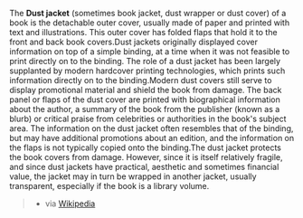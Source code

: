 
The **Dust jacket** (sometimes book jacket, dust wrapper or dust cover) of a book is the detachable outer cover, usually made of paper and printed with text and illustrations. This outer cover has folded flaps that hold it to the front and back book covers.Dust jackets originally displayed cover information on top of a simple binding, at a time when it was not feasible to print directly on to the binding. The role of a dust jacket has been largely supplanted by modern hardcover printing technologies, which prints such information directly on to the binding.Modern dust covers still serve to display promotional material and shield the book from damage. The back panel or flaps of the dust cover are printed with biographical information about the author, a summary of the book from the publisher (known as a blurb) or critical praise from celebrities or authorities in the book's subject area. The information on the dust jacket often resembles that of the binding, but may have additional promotions about an edition, and the information on the flaps is not typically copied onto the binding.The dust jacket protects the book covers from damage. However, since it is itself relatively fragile, and since dust jackets have practical, aesthetic and sometimes financial value, the jacket may in turn be wrapped in another jacket, usually transparent, especially if the book is a library volume. 
> - via [Wikipedia](https://en.wikipedia.org/wiki/Dust%20jacket)

